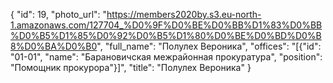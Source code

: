 {
    "id": 19,
    "photo_url": "https://members2020by.s3.eu-north-1.amazonaws.com/127704_%D0%9F%D0%BE%D0%BB%D1%83%D0%BB%D0%B5%D1%85%D0%92%D0%B5%D1%80%D0%BE%D0%BD%D0%B8%D0%BA%D0%B0",
    "full_name": "Полулех Вероника",
    "offices": "[{\"id\": \"01-01\", \"name\": \"Барановичская межрайонная прокуратура\", \"position\": \"Помощник прокурора\"}]",
    "title": "Полулех Вероника"
}